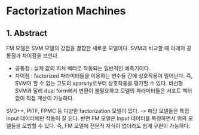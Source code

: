# Factorization Machines

## 1. Abstract

FM 모델은 SVM 모델의 강점을 결합한 새로운 모델이다.
SVM과 비교할 때 아래의 공통점과 차이점을 보인다.
- 공통점 : 실제 값의 피처 벡터로 작동되는 일반적인 예측기이다.
- 차이점 : factorized 파라미터들을 이용하는 변수들 간에 상호작용이 일어난다.
즉, SVM이 할 수 없는 고도의 sparsity로부터 상호작용을 평가할 수 있다.
비선형 SVM과 달리 dual form에서 변환이 불필요하고 모델의 파라미터들은 서포트 벡터 없이 직접 계산이 가능하다.

SVD++, PITF, FPMC 등 다양한 factorization 모델이 있다. -> 해당 모델들은 특정 Input 데이터에만 작동이 잘 된다.
반면 FM 모델은 Input 데이터를 특정하면서 위의 모델들을 모방할 수 있다.
즉, FM 모델에 전문적 지식이 없더라도 쉽게 구현이 가능하다.
